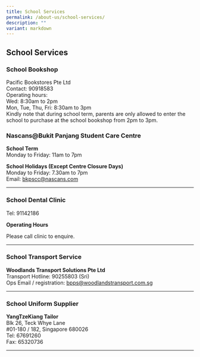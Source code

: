 ```yaml
---
title: School Services
permalink: /about-us/school-services/
description: ""
variant: markdown
---
```

School Services
---------------------

  
### School Bookshop

Pacific Bookstores Pte Ltd <br>
Contact: 90918583 <br>
Operating hours: <br>
Wed: 8:30am to 2pm <br>
Mon, Tue, Thu, Fri: 8:30am to 3pm <br>
Kindly note that during school term, parents are only allowed to enter the school to purchase at the school bookshop from 2pm to 3pm. <br>



### Nascans@Bukit Panjang Student Care Centre 


**School Term**<br>
Monday to Friday: 11am to 7pm


**School Holidays (Except Centre Closure Days)**<br>
Monday to Friday: 7.30am to 7pm<br>
Email:&nbsp;[bkpscc@nascans.com](mailto:bkpscc@nascans.com)

-------------------------------------------------
### School Dental Clinic

Tel: 91142186 <br>

**Operating Hours**

Please call clinic to enquire.



  



  
------------------------------------------------

### School Transport Service


**Woodlands Transport Solutions Pte Ltd** <br>
Transport Hotline: 90255803 (Sri) <br>
Ops Email / registration: bpps@woodlandstransport.com.sg <br>


------------------------------------------------------

### School Uniform Supplier

**YangTzeKiang Tailor** <br>
Blk 26, Teck Whye Lane <br>
#01-180 / 182, Singapore 680026 <br>
Tel: 67691260 <br>
Fax: 65320736 <br>

-----------------------